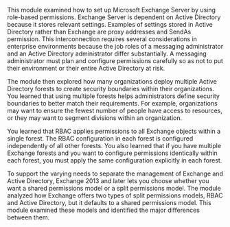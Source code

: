 This module examined how to set up Microsoft Exchange Server by using role-based permissions. Exchange Server is dependent on Active Directory because it stores relevant settings. Examples of settings stored in Active Directory rather than Exchange are proxy addresses and SendAs permission. This interconnection requires several considerations in enterprise environments because the job roles of a messaging administrator and an Active Directory administrator differ substantially. A messaging administrator must plan and configure permissions carefully so as not to put their environment or their entire Active Directory at risk.

The module then explored how many organizations deploy multiple Active Directory forests to create security boundaries within their organizations. You learned that using multiple forests helps administrators define security boundaries to better match their requirements. For example, organizations may want to ensure the fewest number of people have access to resources, or they may want to segment divisions within an organization.<br>

You learned that RBAC applies permissions to all Exchange objects within a single forest. The RBAC configuration in each forest is configured independently of all other forests. You also learned that if you have multiple Exchange forests and you want to configure permissions identically within each forest, you must apply the same configuration explicitly in each forest.

To support the varying needs to separate the management of Exchange and Active Directory, Exchange 2013 and later lets you choose whether you want a shared permissions model or a split permissions model. The module analyzed how Exchange offers two types of split permissions models, RBAC and Active Directory, but it defaults to a shared permissions model. This module examined these models and identified the major differences between them.
